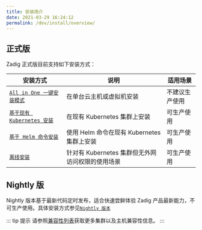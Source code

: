 ```yaml
---
title: 安装简介
date: 2021-03-29 16:24:12
permalink: /dev/install/overview/
---
```


## 正式版

Zadig 正式版目前支持如下安装方式：

| 安装方式 | 说明 | 适用场景 |
|-------- | ---- |--------|
| [`All in One 一键安装模式`](/dev/install/all-in-one/) | 在单台云主机或虚拟机安装 | 不建议生产使用 |
| [`基于现有 Kubernetes 安装`](/dev/install/install-on-k8s/) | 在现有 Kubernetes 集群上安装 | 可生产使用 |
| [`基于 Helm 命令安装`](/dev/install/helm-deploy/) | 使用 Helm 命令在现有 Kubernetes 集群上安装  | 可生产使用 |
| [`离线安装`](/dev/install/offline/) | 针对有 Kubernetes 集群但无外网访问权限的使用场景 | 可生产使用 |


## Nightly 版

Nightly 版本基于最新代码定时发布，适合快速尝鲜体验 Zadig 产品最新能力，不可生产使用。具体安装方式参见[`Nightly 版本`](/dev/install/nightly/)



::: tip 提示
请参照[兼容性列表](/dev/pages/compatibility)获取更多集群以及主机兼容性信息。
:::

